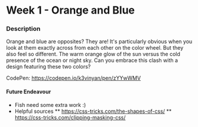 # Week 1 - Orange and Blue
### Description

Orange and blue are opposites? They are! It's particularly obvious when you look at them exactly across from each other on the color wheel. But they also feel so different. The warm orange glow of the sun versus the cold presence of the ocean or night sky. Can you embrace this clash with a design featuring these two colors?

CodePen: https://codepen.io/k3vinyan/pen/zYYwWMV

#### Future Endeavour

* Fish need some extra work :)
* Helpful sources
** https://css-tricks.com/the-shapes-of-css/
** https://css-tricks.com/clipping-masking-css/
